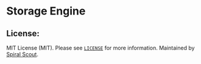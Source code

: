 Storage Engine
========

License:
--------
MIT License (MIT). Please see [`LICENSE`](./LICENSE) for more information. Maintained by [Spiral Scout](https://spiralscout.com).
